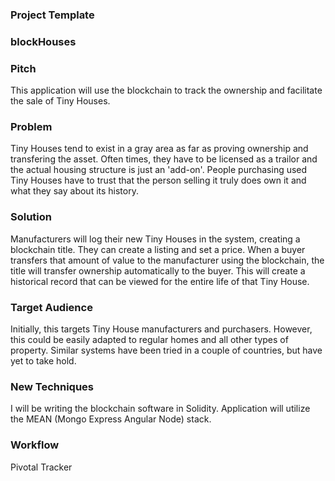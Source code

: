 ### Project Template

### blockHouses

### Pitch

This application will use the blockchain to track the ownership and facilitate the sale of Tiny Houses.

### Problem

Tiny Houses tend to exist in a gray area as far as proving ownership and transfering the asset.  Often times, they have to be licensed as a trailor and the actual housing structure is just an 'add-on'.  People purchasing used Tiny Houses have to trust that the person selling it truly does own it and what they say about its history.

### Solution

Manufacturers will log their new Tiny Houses in the system, creating a blockchain title.  They can create a listing and set a price.  When a buyer transfers that amount of value to the manufacturer using the blockchain, the title will transfer ownership automatically to the buyer.  This will create a historical record that can be viewed for the entire life of that Tiny House.

### Target Audience

Initially, this targets Tiny House manufacturers and purchasers.  However, this could be easily adapted to regular homes and all other types of property.  Similar systems have been tried in a couple of countries, but have yet to take hold.

### New Techniques

I will be writing the blockchain software in Solidity.  Application will utilize the MEAN (Mongo Express Angular Node) stack.

### Workflow

Pivotal Tracker

